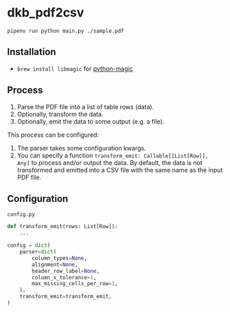 # dkb_pdf2csv

`pipenv run python main.py ./sample.pdf `


## Installation

- `brew install libmagic` for [python-magic](https://pypi.org/project/python-magic/)


## Process

1. Parse the PDF file into a list of table rows (data).
2. Optionally, transform the data.
3. Optionally, emit the data to some output (e.g. a file).

This process can be configured:

1. The parser takes some configuration kwargs.
2. You can specify a function `transform_emit: Callable[[List[Row]], Any]` to process and/or
   output the data. By default, the data is not transformed and emitted into
   a CSV file with the same name as the input PDF file.


## Configuration

`config.py`

```python
def transform_emit(rows: List[Row]):
    ...

config = dict(
    parser=dict(
        column_types=None,
        alignment=None,
        header_row_label=None,
        column_x_tolerance=1,
        max_missing_cells_per_row=1,
    ),
    transform_emit=transform_emit,
)
```
